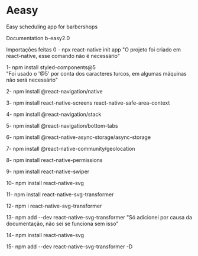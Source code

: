 # Aeasy
Easy scheduling app for barbershops

Documentation b-easy2.0

Importações feitas
0 - npx react-native init app
"O projeto foi criado em react-native, esse comando não é necessário"

1- npm install styled-components@5    
"Foi usado o '@5' por conta dos caracteres turcos, em algumas máquinas não será necessário"

2- npm install @react-navigation/native

3- npm install react-native-screens react-native-safe-area-context

4- npm install @react-navigation/stack

5- npm install @react-navigation/bottom-tabs

6- npm install @react-native-async-storage/async-storage

7- npm install @react-native-community/geolocation

8- npm install react-native-permissions

9- npm install react-native-swiper

10- npm install react-native-svg

11- npm install react-native-svg-transformer

12- npm i react-native-svg-transformer

13- npm add --dev react-native-svg-transformer
"Só adicionei por causa da documentação, não sei se funciona sem isso"

14- npm install react-native-svg

15- npm add --dev react-native-svg-transformer -D
